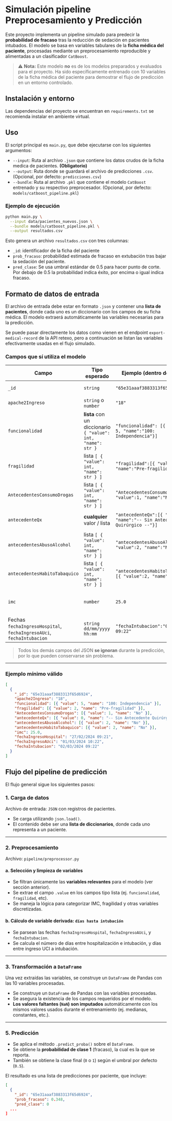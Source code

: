 # Simulación pipeline Preprocesamiento y Predicción

Este proyecto implementa un pipeline simulado 
para predecir la **probabilidad de fracaso** tras la reducción de sedación en pacientes intubados. El modelo se basa en variables tabulares de la **ficha médica del paciente**, procesadas mediante un preprocesamiento reproducible y alimentadas a un clasificador `CatBoost`.

> ⚠️ **Nota:** Este modelo **no** es de los modelos preparados y evaluados para el proyecto. Ha sido específicamente entrenado con 10 variables de la ficha médica del paciente para demostrar el flujo de predicción en un entorno controlado.

## Instalación y entorno
Las dependencias del proyecto se encuentran en `requirements.txt` se recomienda instalar en ambiente virtual. 

## Uso
El script principal es `main.py`, que debe ejecutarse con los siguientes argumentos:

- `--input`: Ruta al archivo `.json` que contiene los datos crudos de la ficha medica de pacientes. **(Obligatorio)**
- `--output`: Ruta donde se guardará el archivo de predicciones `.csv`. (Opcional, por defecto: `predicciones.csv`)
- `--bundle`: Ruta al archivo `.pkl` que contiene el modelo `CatBoost` entrenado y su respectivo preprocesador. (Opcional, por defecto: `models/catboost_pipeline.pkl`)

###  Ejemplo de ejecución

```bash
python main.py \
  --input data/pacientes_nuevos.json \
  --bundle models/catboost_pipeline.pkl \
  --output resultados.csv
```

Esto genera un archivo `resultados.csv` con tres columnas:
- `_id`: identificador de la ficha del paciente
- `prob_fracaso`: probabilidad estimada de fracaso en extubación tras bajar la sedación del paciente.
- `pred_clase`: Se usa umbral estándar de 0.5 para hacer punto de corte. Por debajo de 0.5 la probabilidad indica éxito, por encima o igual indica fracaso. 

## Formato de datos de entrada

El archivo de entrada debe estar en formato `.json` y contener una **lista de pacientes**, donde cada uno es un diccionario con los campos de su ficha médica. El modelo extraerá automáticamente las variables necesarias para la predicción. 

Se puede pasar directamente los datos como vienen en el endpoint `export-medical-record` de la API retexo, pero a continuación se listan las variables efectivamente usadas en el flujo simulado. 

### Campos que **sí** utiliza el modelo

| Campo | Tipo esperado | Ejemplo (dentro del JSON) | Notas |
|-------|---------------|---------------------------|-------|
| `_id` | `string` | `"65e31aaaf3883313f65d6924"` | Identificador único del registro. |
| `apache2Ingreso` | `string` o `number` | `"18"` | Se discretiza en 9 categorías de riesgo. |
| `funcionalidad` | **lista** con un diccionario `{ "value": int, "name": str }` | `"funcionalidad": [{ "value": 5, "name":"100: Independencia"}]` | Se toma **solo** el primer `value`. |
| `fragilidad` | lista `[ { "value": int, "name": str } ]` | `"fragilidad":[{ "value":2, "name":"Pre-fragilidad" }]` | Igual que arriba. |
| `AntecedentesConsumoDrogas` | lista `[ { "value": int, "name": str } ]` | `"AntecedentesConsumoDrogas":[{ "value":1, "name":"No" }]` | Se usa `value` (0 = No, 1 = Recreativo, 2 = Abuso). |
| `antecedenteQx` | **cualquier** valor / lista | `"antecedenteQx":[{ "value":0, "name":"-- Sin Antecedente Quirúrgico --"}]` | Se interpreta a binario (1 = tiene antecedente). |
| `antecedentesAbusoAlcohol` | lista `[ { "value": int, "name": str } ]` | `"antecedentesAbusoAlcohol":[{ "value":2, "name":"No" }]` | 0 = No, 1 = Sí. |
| `antecedentesHabitoTabaquico` | lista `[ { "value": int, "name": str } ]` | `"antecedentesHabitoTabaquico":[{ "value":2, "name":"No" }]` | 0 = No, 1 = Sí. |
| `imc` | `number` | `25.0` | Se discretiza: 0 =Bajo, 1 = Normal, 2 = Sobrepeso/Obesidad. |
| Fechas `fechaIngresoHospital`, `fechaIngresoAUci`, `fechaIntubacion` | `string` `dd/mm/yyyy hh:mm` | `"fechaIntubacion":"02/03/2024 09:22"` | Usadas para calcular días hasta intubación. |

> Todos los demás campos del JSON **se ignoran** durante la predicción, por lo que pueden conservarse sin problema.

---

### Ejemplo mínimo válido

```json
[
  {
    "_id": "65e31aaaf3883313f65d6924",
    "apache2Ingreso": "18",
    "funcionalidad": [{ "value": 5, "name": "100: Independencia" }],
    "fragilidad": [{ "value": 2, "name": "Pre-fragilidad" }],
    "AntecedentesConsumoDrogas": [{ "value": 1, "name": "No" }],
    "antecedenteQx": [{ "value": 0, "name": "-- Sin Antecedente Quirúrgico --" }],
    "antecedentesAbusoAlcohol": [{ "value": 2, "name": "No" }],
    "antecedentesHabitoTabaquico": [{ "value": 2, "name": "No" }],
    "imc": 25.0,
    "fechaIngresoHospital": "27/02/2024 09:21",
    "fechaIngresoAUci": "01/03/2024 10:22",
    "fechaIntubacion": "02/03/2024 09:22"
  }
]
```

## Flujo del pipeline de predicción

  
El flujo general sigue los siguientes pasos:


### 1. Carga de datos

Archivo de entrada: `JSON` con registros de pacientes.

- Se carga utilizando `json.load()`.
- El contenido debe ser una **lista de diccionarios**, donde cada uno representa a un paciente.


---

### 2. Preprocesamiento

Archivo: `pipeline/preprocessor.py`

#### a. Selección y limpieza de variables

- Se filtran únicamente las **variables relevantes** para el modelo (ver sección anterior).
- Se extrae el campo `.value` en los campos tipo lista (ej. `funcionalidad`, `fragilidad`, etc).
- Se maneja la lógica para categorizar IMC, fragilidad y otras variables discretizadas.

#### b. Cálculo de variable derivada: `días hasta intubación`

- Se parsean las fechas `fechaIngresoHospital`, `fechaIngresoAUci`, y `fechaIntubacion`.
- Se calcula el número de días entre hospitalización e intubación, y días entre ingreso UCI a intubación. 

---

### 3. Transformación a `DataFrame`

Una vez extraídas las variables, se construye un `DataFrame` de Pandas con las 10 variables procesadas.

- Se construye un `DataFrame` de Pandas con las variables procesadas.
- Se asegura la existencia de los campos requeridos por el modelo.
- **Los valores faltantes (`NaN`) son imputados** automáticamente con los mismos valores usados durante el entrenamiento (ej. medianas, constantes, etc.).

---

### 5. Predicción

- Se aplica el método `.predict_proba()` sobre el `DataFrame`.
- Se obtiene la **probabilidad de clase 1** (fracaso), la cual es la que se reporta.
- También se obtiene la clase final (`0` o `1`) según el umbral por defecto (`0.5`).

El resultado es una lista de predicciones por paciente, que incluye:
```json
[
  {
    "_id": "65e31aaaf3883313f65d6924",
    "prob_fracaso": 0.348,
    "pred_clase": 0
  ...
]

